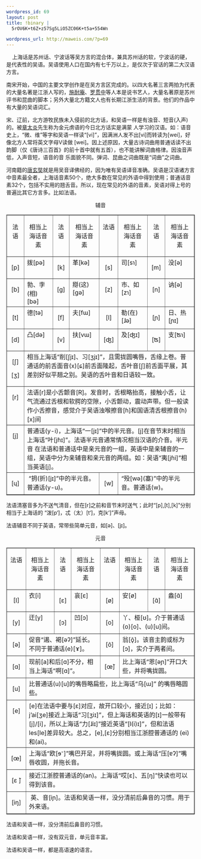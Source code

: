 ```yaml
--- 
wordpress_id: 69
layout: post
title: !binary |
  5rOV6K+t6Z+z57Sg5LiO5ZC06K+t5a+554Wn

wordpress_url: http://maweis.com/?p=69
---
```

    上海话是苏州话、宁波话等吴方言的混合体，兼具苏州话的软，宁波话的硬，是代表性的吴语。吴语使用人口在国内有七千万以上，是仅次于官话的第二大汉语方言。

南宋开始，中国的主要文学创作是在吴方言区完成的。以四大名著三言两拍为代表的大量名著是江浙人写的，<u>施耐庵</u>、<u>罗贯中</u>等人本是说书艺人，大量名著原是苏州评书和昆曲的脚本；另外大量北方籍文人也有长期江浙生活的背景。他们的作品中有大量的吴语词汇。

宋、辽前，北方游牧民族未入侵前的北方话，和吴语一样是有浊音、短音(入声)的。被<u>章太炎</u>先生称为金元虏语的今日北方话实是满蒙 人学习的汉语。如：语音史上，“微、维”等字和吴语一样读“[vi]”，因满洲人发不出[vi]而转读为[wei]，好像北方人常将英文字母V读做 [wei]。因上述原因，大量古诗词曲用普通话读不出韵脚（仅《唐诗三百首》的前十首中就有五首），也不能讲解词曲格律。因浊音声低，入声音短，语音的音 乐面貌不同。弹词、昆曲之词曲既是“词曲”之词曲。

河南籍的<u>唐玄奘</u>就是用吴音译佛经的，因为唯有吴语译音准确。吴语是汉语诸方言中音素最全者，上海话音素50个，绝大多数在常见的外语中得到使用；普通话音素32个，包括不实用的翘舌音。所以，现在常见的外语的音素，吴语对得上号的普遍比其它方言多。比如法语。
<p align="center">辅音</p>

<table border="1" cellpadding="0" cellspacing="0">
<tr>
<td valign="top" width="42">
<p align="center">法语</p>
</td>
<td valign="top" width="122">
<p align="center">相当上海话音素</p>
</td>
<td valign="top" width="39">
<p align="center">法语</p>
</td>
<td valign="top" width="125">
<p align="center">相当上海话音素</p>
</td>
<td valign="top" width="43">
<p align="center">法语</p>
</td>
<td valign="top" width="121">
<p align="center">相当上海话音素</p>
</td>
<td valign="top" width="40">
<p align="center">法语</p>
</td>
<td valign="top" width="124">
<p align="center">相当上海话音素</p>
</td>
</tr>
<tr>
<td valign="top" width="42">
<p align="center">[p]</p>
</td>
<td valign="top" width="122">拨[pə]</td>
<td valign="top" width="39">
<p align="center">[k]</p>
</td>
<td valign="top" width="125">革[kə]</td>
<td valign="top" width="43">
<p align="center">[s]</p>
</td>
<td valign="top" width="121">司[sɿ]</td>
<td valign="top" width="40">
<p align="center">[m]</p>
</td>
<td valign="top" width="124">没[ə]</td>
</tr>
<tr>
<td valign="top" width="42">
<p align="center">[b]</p>
</td>
<td valign="top" width="122">勃、孛(相)[bə]</td>
<td valign="top" width="39">
<p align="center">[g]</p>
</td>
<td valign="top" width="125">搿(这)[gə]</td>
<td valign="top" width="43">
<p align="center">[z]</p>
</td>
<td valign="top" width="121">市、如[zɿ]</td>
<td valign="top" width="40">
<p align="center">[n]</p>
</td>
<td valign="top" width="124">讷[ə]</td>
</tr>
<tr>
<td valign="top" width="42">
<p align="center">[t]</p>
</td>
<td valign="top" width="122">德[tə]</td>
<td valign="top" width="39">
<p align="center">[f]</p>
</td>
<td valign="top" width="125">夫[fɯ]</td>
<td valign="top" width="43">
<p align="center">[l]</p>
</td>
<td valign="top" width="121">勒(在)[ɺə]</td>
<td valign="top" width="40">
<p align="center">[ɲ]</p>
</td>
<td valign="top" width="124">日、热[ɲɪ]</td>
</tr>
<tr>
<td valign="top" width="42">
<p align="center">[d]</p>
</td>
<td valign="top" width="122">凸[də]</td>
<td valign="top" width="39">
<p align="center">[v]</p>
</td>
<td valign="top" width="125">扶[vɯ]</td>
<td valign="top" width="43">
<p align="center">[ʤ]</p>
</td>
<td valign="top" width="121">及[ʤɪ]</td>
<td valign="top" width="40">
<p align="center">[ʦ]</p>
</td>
<td valign="top" width="124">支[ʦɿ]</td>
</tr>
<tr>
<td valign="top" width="42">
<p align="center">[ʃ]</p>
<p align="center">[ʒ]</p>
</td>
<td colspan="7" valign="top" width="614">相当上海话“削[ʃjɪ]、习[ʒjɪ]”，且需拢圆嘴唇，舌缘上卷。普通话的前舌面音(x)[ɕ]前舌面隆起，舌叶音[ʃ]前舌面平展，其差别好似平翘之别。吴语的舌叶音和日语较一致。</td>
</tr>
<tr>
<td valign="top" width="42">
<p align="center">[r]</p>
</td>
<td colspan="7" valign="top" width="614">法语[r]是小舌颤音[R]。发音时，舌根略抬高，接触小舌，让气流通过舌根和软腭的空隙，小舌颤动，震动声带。但一般读作小舌擦音，感觉介于吴语浊喉擦音[ɦ]和国语清舌根擦音(h)[x]间</td>
</tr>
<tr>
<td valign="top" width="42">
<p align="center">[j]</p>
</td>
<td colspan="7" valign="top" width="614">普通话(y-i)，上海话“一[jɪ]”中的半元音。[j]在音节末时相当上海话“叶[jɦɪ]”。法语半元音通常情况相当汉语的介音。半元音 在法语和普通话中是亲元音的一组，英语中是亲辅音的一组，吴语中分为亲辅音和亲元音的两组。如：吴语“夷[jɦi]”相当英语[j]。</td>
</tr>
<tr>
<td valign="top" width="42">
<p align="center">[ɥ]</p>
</td>
<td colspan="3" valign="top" width="286"> “抈(折)[jɪ]”中的半元音。普通话(y-u)。</td>
<td valign="top" width="43">
<p align="center">[w]</p>
</td>
<td colspan="3" valign="top" width="285">“殁[wə](塞)”中的半元音。普通话(w)。</td>
</tr>
</table>
法语清塞音多为不送气清音，但在[r]之前和音节末时送气；此时“[p],[t],[k]”分别相当于上海话的 “泼[p‘]，忒（太）[t‘]，克[k‘]”声母。

法语辅音不同于英语，常带些简单元音，如[ə]、[jɪ]。
<p align="center">元音</p>

<table border="1" cellpadding="0" cellspacing="0">
<tr>
<td valign="top" width="42">
<p align="center">法语</p>
</td>
<td valign="top" width="122">
<p align="center">相当上海话音素</p>
</td>
<td valign="top" width="39">
<p align="center">法语</p>
</td>
<td valign="top" width="125">
<p align="center">相当上海话音素</p>
</td>
<td valign="top" width="43">
<p align="center">法语</p>
</td>
<td valign="top" width="121">
<p align="center">相当上海话音素</p>
</td>
<td valign="top" width="40">
<p align="center">法语</p>
</td>
<td valign="top" width="124">
<p align="center">相当上海话音素</p>
</td>
</tr>
<tr>
<td valign="top" width="42">
<p align="center">[I]</p>
</td>
<td valign="top" width="122">衣[i]</td>
<td valign="top" width="39">
<p align="center">[ɛ]</p>
</td>
<td valign="top" width="125">哀[ɛ]</td>
<td valign="top" width="43">
<p align="center">[ø]</p>
</td>
<td valign="top" width="121">安[ø]</td>
<td valign="top" width="40">
<p align="center">[ɑ̃]</p>
</td>
<td valign="top" width="124">盎[ɑ̃]</td>
</tr>
<tr>
<td valign="top" width="42">
<p align="center">[y]</p>
</td>
<td valign="top" width="122">迂[y]</td>
<td valign="top" width="39">
<p align="center">[ɔ]</p>
</td>
<td valign="top" width="125">凹[ɔ]</td>
<td valign="top" width="43">
<p align="center">[o]</p>
</td>
<td colspan="3" valign="top" width="285">丫、桠[ʊ]。介于普通话(o)[o]、(u)[u]间。</td>
</tr>
<tr>
<td valign="top" width="42">
<p align="center">[ə]</p>
</td>
<td colspan="3" valign="top" width="286">促音“遏、褐[əʔ]”延长。不同于普通话(e)[ɤ]。</td>
<td valign="top" width="43">
<p align="center">[õ]</p>
</td>
<td colspan="3" valign="top" width="285">翁[ǫ̃]。该音主韵或标为[ɔ]，实介于两者间。</td>
</tr>
<tr>
<td valign="top" width="42">
<p align="center">[ɑ]</p>
</td>
<td colspan="3" valign="top" width="286">现前[a]和后[ɑ]不分，相当上海话“啊[ɑ]”。</td>
<td valign="top" width="43">
<p align="center">[œ̃]</p>
</td>
<td colspan="3" valign="top" width="285">比上海话“恩[əɲ]”开口大些，并将嘴拢圆。</td>
</tr>
<tr>
<td valign="top" width="42">
<p align="center">[u]</p>
</td>
<td colspan="7" valign="top" width="614">比普通话(u)[u]的嘴唇略扁些，比上海话“乌[ɯ]” 的嘴唇略圆些。</td>
</tr>
<tr>
<td valign="top" width="42">
<p align="center">[e]</p>
</td>
<td colspan="7" valign="top" width="614">[e]在法语中要与[ɛ]对应，故开口较小，接近[ɪ]；比如：j’ai[ʒe]接近上海话“习[ʒiɪ]”，但上海话和英语的[ɪ]一般带有 [j]/[i]，所以上海话“力[ɺiɪ]”接近英语“[l(i)ɪ]”，但和法语les[le]差异较大。总之，[e],[ɛ]分别相当江浙腔普通话的 (ei)和(ai)。</td>
</tr>
<tr>
<td valign="top" width="42">
<p align="center">[œ]</p>
</td>
<td colspan="7" valign="top" width="614">上海话“欧[ɘ⁻]”嘴巴开足，并将嘴拢圆。或上海话“压[ɐʔ]”嘴唇收圆，并拖长音。</td>
</tr>
<tr>
<td valign="top" width="42">
<p align="center">[ɛ ̃]</p>
</td>
<td colspan="7" valign="top" width="614">接近江浙腔普通话的(an)。上海话“哎[ɛ]、五[ŋ]”快读也可以得到该音。</td>
</tr>
<tr>
<td valign="top" width="42">
<p align="center">[iŋ]</p>
</td>
<td colspan="7" valign="top" width="614"> 英、音[iɲ]。法语和吴语一样，没分清前后鼻音的习惯。用于外来语。</td>
</tr>
</table>
法语和吴语一样，没分清前后鼻音的习惯。

法语和吴语一样，没有双元音，单元音丰富。

法语和吴语一样，都是高语速的语言。
